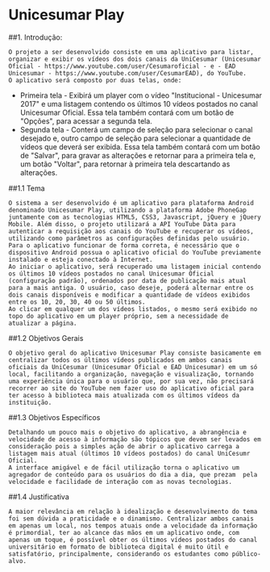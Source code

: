 # Unicesumar Play

##1.	Introdução:

	O projeto a ser desenvolvido consiste em uma aplicativo para listar, organizar e exibir os vídeos dos dois canais da UniCesumar (Unicesumar Oficial - https://www.youtube.com/user/Cesumaroficial - e - EAD Unicesumar - https://www.youtube.com/user/CesumarEAD), do YouTube.
	O aplicativo será composto por duas telas, onde:

* Primeira tela - Exibirá um player com o vídeo "Institucional - Unicesumar 2017" e uma listagem contendo os últimos 10 vídeos postados no canal Unicesumar Oficial. Essa tela também contará com um botão de "Opções", para acessar a segunda tela.
* Segunda tela - Conterá um campo de seleção para selecionar o canal desejado e, outro campo de seleção para selecionar a quantidade de vídeos que deverá ser exibida. Essa tela também contará com um botão de "Salvar", para gravar as alterações e retornar para a primeira tela e, um botão "Voltar", para retornar à primeira tela descartando as alterações.

##1.1	Tema

	O sistema a ser desenvolvido é um aplicativo para plataforma Android denominado Unicesumar Play, utilizando a plataforma Adobe PhoneGap juntamente com as tecnologias HTML5, CSS3, Javascript, jQuery e jQuery Mobile. Além disso, o projeto utilizará a API YouTube Data para autenticar a requisição aos canais do YouTube e recuperar os vídeos, utilizando como parâmetros as configurações definidas pelo usuário.
	Para o aplicativo funcionar de forma correta, é necessário que o dispositivo Android possua o aplicativo oficial do YouTube previamente instalado e esteja conectado à Internet.
	Ao iniciar o aplicativo, será recuperado uma listagem inicial contendo os últimos 10 vídeos postados no canal Unicesumar Oficial (configuração padrão), ordenados por data de publicação mais atual para a mais antiga. O usuário, caso deseje, poderá alternar entre os dois canais disponíveis e modificar a quantidade de vídeos exibidos entre os 10, 20, 30, 40 ou 50 últimos.
	Ao clicar em qualquer um dos vídeos listados, o mesmo será exibido no topo do aplicativo em um player próprio, sem a necessidade de atualizar a página.

##1.2	Objetivos Gerais

	O objetivo geral do aplicativo Unicesumar Play consiste basicamente em centralizar todos os últimos vídeos publicados em ambos canais oficiais da UniCesumar (Unicesumar Oficial e EAD Unicesumar) em um só local, facilitando a organização, navegação e visualização, tornando uma experiência única para o usuário que, por sua vez, não precisará recorrer ao site do YouTube nem fazer uso do aplicativo oficial para ter acesso à biblioteca mais atualizada com os últimos vídeos da instituição.

##1.3	Objetivos Específicos

	Detalhando um pouco mais o objetivo do aplicativo, a abrangência e velocidade de acesso à informação são tópicos que devem ser levados em consideração pois a simples ação de abrir o aplicativo carrega a listagem mais atual (últimos 10 vídeos postados) do canal UniCesumr Oficial.
	A interface amigável e de fácil utilização torna o aplicativo um agregador de conteúdo para os usuários do dia a dia, que prezam  pela  velocidade e facilidade de interação com as novas tecnologias.

##1.4	Justificativa

	A maior relevância em relação à idealização e desenvolvimento do tema foi sem dúvida a praticidade e o dinamismo. Centralizar ambos canais em apenas um local, nos tempos atuais onde a velocidade da informação é primordial, ter ao alcance das mãos em um aplicativo onde, com apenas um toque, é possível obter os últimos vídeos postados do canal universitário em formato de biblioteca digital é muito útil e satisfatório, principalmente, considerando os estudantes como público-alvo.
